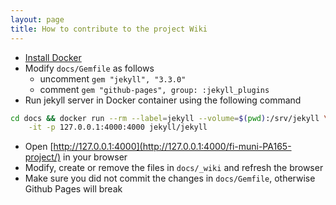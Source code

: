 ```yaml
---
layout: page
title: How to contribute to the project Wiki
---
```


* [Install Docker](https://docs.docker.com/engine/installation/)
* Modify `docs/Gemfile` as  follows
    * uncomment `gem "jekyll", "3.3.0"`
    * comment `gem "github-pages", group: :jekyll_plugins`
* Run jekyll server in Docker container using the following command

```bash
cd docs && docker run --rm --label=jekyll --volume=$(pwd):/srv/jekyll \
    -it -p 127.0.0.1:4000:4000 jekyll/jekyll
```

* Open [http://127.0.0.1:4000](http://127.0.0.1:4000/fi-muni-PA165-project/) in your browser
* Modify, create or remove the files in `docs/_wiki` and refresh the browser
* Make sure you did not commit the changes in `docs/Gemfile`, otherwise Github Pages will break
